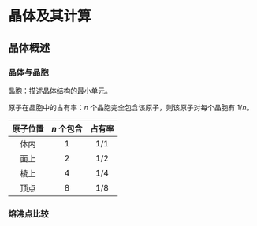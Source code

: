 # 晶体及其计算

## 晶体概述

### 晶体与晶胞

晶胞：描述晶体结构的最小单元。

原子在晶胞中的占有率：$n$ 个晶胞完全包含该原子，则该原子对每个晶胞有 $1/n$。

| 原子位置 | $n$ 个包含 | 占有率 |
| :-: | :-: | :-: |
| 体内 | $1$ | $1/1$ |
| 面上 | $2$ | $1/2$ |
| 棱上 | $4$ | $1/4$ |
| 顶点 | $8$ | $1/8$ |

### 熔沸点比较
